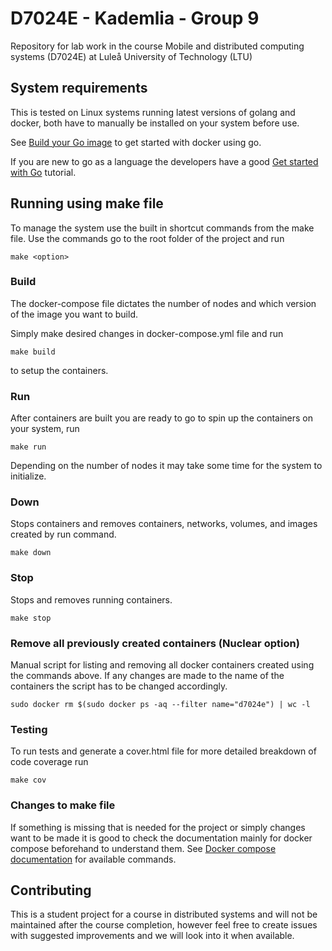 # D7024E - Kademlia - Group 9

Repository for lab work in the course Mobile and distributed computing systems (D7024E) at Luleå University of Technology (LTU)

## System requirements

This is tested on Linux systems running latest versions of golang and docker, both have to manually be installed on your system before use.

See [Build your Go image](https://docs.docker.com/language/golang/build-images/) to get started with docker using go.

If you are new to go as a language the developers have a good [Get started with Go](https://go.dev/doc/tutorial/getting-started) tutorial.

## Running using make file

To manage the system use the built in shortcut commands from the make file. Use the commands go to the root folder of the project and run

```
make <option>
```

### Build

The docker-compose file dictates the number of nodes and which version of the image you want to build.

Simply make desired changes in docker-compose.yml file and run

```
make build
```

to setup the containers.

### Run

After containers are built you are ready to go to spin up the containers on your system, run

```
make run
```

Depending on the number of nodes it may take some time for the system to initialize.

### Down

Stops containers and removes containers, networks, volumes, and images created by run command.

```
make down
```

### Stop

Stops and removes running containers.

```
make stop
```

### Remove all previously created containers (Nuclear option)

Manual script for listing and removing all docker containers created using the commands above.
If any changes are made to the name of the containers the script has to be changed accordingly.

```
sudo docker rm $(sudo docker ps -aq --filter name="d7024e") | wc -l
```

### Testing

To run tests and generate a cover.html file for more detailed breakdown of code coverage run

```
make cov
```

### Changes to make file

If something is missing that is needed for the project or simply changes want to be made it is good to check the documentation mainly for docker compose beforehand to understand them.
See [Docker compose documentation](https://docs.docker.com.xy2401.com/compose/) for
available commands.

## Contributing

This is a student project for a course in distributed systems and will not be maintained after the course completion, however feel free to create issues with suggested improvements and we will look into it when available.
